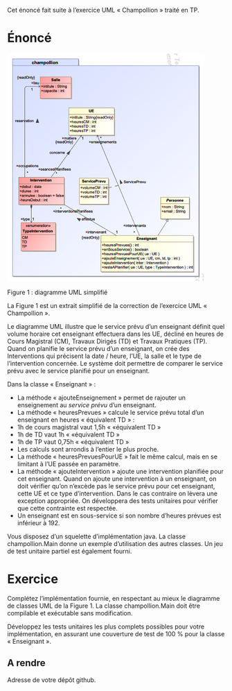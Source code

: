 Cet énoncé fait suite à l’exercice UML « Champollion » traité en TP.

# Énoncé
![Figure 1](./uml.png)

Figure 1 : diagramme UML simplifié

La Figure 1 est un extrait simplifié de la correction de l’exercice UML « Champollion ».

Le diagramme UML illustre que le service prévu d’un enseignant définit quel volume horaire cet enseignant effectuera dans les UE, décliné en heures de Cours Magistral (CM), Travaux Dirigés (TD) et Travaux Pratiques (TP). Quand on planifie le service prévu d’un enseignant, on crée des Interventions qui précisent la date / heure, l’UE, la salle et le type de l’intervention concernée. Le système doit permettre de comparer le service prévu avec le service planifié pour un enseignant.

Dans la classe « Enseignant » :

- La méthode « ajouteEnseignement » permet de rajouter un enseignement au _service prévu_ d’un enseignant.
- La méthode « heuresPrevues » calcule le service prévu total d’un enseignant en heures « équivalent TD »  :
- 1h de cours magistral vaut 1,5h « «équivalent TD »
- 1h de TD vaut 1h « «équivalent TD »
- 1h de TP vaut 0,75h « «équivalent TD »
- Les calculs sont arrondis à l’entier le plus proche.
- La méthode « heuresPrevuesPourUE » fait le même calcul, mais en se limitant à l’UE passée en paramètre.
- La méthode « ajouteIntervention » ajoute une intervention planifiée pour cet enseignant. Quand on ajoute une intervention à un enseignant, on doit vérifier qu’on n’excède pas le service prévu pour cet enseignant, cette UE et ce type d’intervention. Dans le cas contraire on lèvera une exception appropriée. On développera des tests unitaires pour vérifier que cette contrainte est respectée.
- Un enseignant est en sous-service si son nombre d’heures prévues est inférieur à 192.

Vous disposez d’un squelette d’implémentation java. La classe champollion.Main donne un exemple d’utilisation des autres classes. Un jeu de test unitaire partiel est également fourni.

# Exercice

Complétez l’implémentation fournie, en respectant au mieux le diagramme de classes UML de la Figure 1. La classe champollion.Main doit être compilable et exécutable sans modification.

Développez les tests unitaires les plus complets possibles pour votre implémentation, en assurant une couverture de test de 100 % pour la classe « Enseignant ».

## A rendre

Adresse de votre dépôt github.